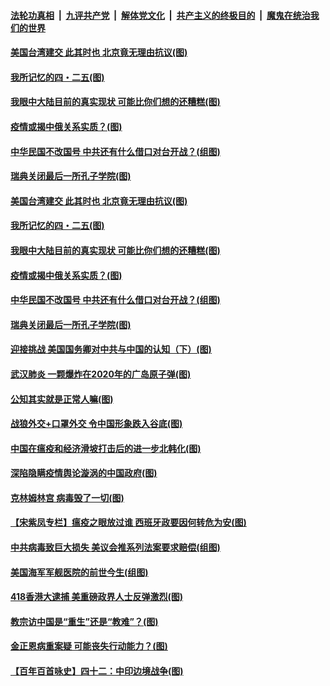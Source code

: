 

####  [法轮功真相](../../../../basic/blob/master/README.md?t=04241301) &nbsp;|&nbsp; [九评共产党](../../../../9ping.md/blob/master/README.md?t=04241301) &nbsp;|&nbsp; [解体党文化](../../../../jtdwh.md/blob/master/README.md?t=04241301)  &nbsp;|&nbsp; [共产主义的终极目的](../../../../gczydzjmd.md/blob/master/README.md?t=04241301) &nbsp;|&nbsp; [魔鬼在统治我们的世界](../../../../mgztzwmdsj.md/blob/master/README.md?t=04241301) 

#### [美国台湾建交 此其时也 北京竟无理由抗议(图)](../pages/p4/930836.md?t=04241301) 

#### [我所记忆的四・二五(图)](../pages/p4/930764.md?t=04241301) 

#### [我眼中大陆目前的真实现状 可能比你们想的还糟糕(图)](../pages/p4/930843.md?t=04241301) 

#### [疫情或揭中俄关系实质？(图)](../pages/p4/930841.md?t=04241301) 

#### [中华民国不改国号 中共还有什么借口对台开战？(组图)](../pages/p4/930867.md?t=04241301) 

#### [瑞典关闭最后一所孔子学院(图)](../pages/p4/930859.md?t=04241301) 

#### [美国台湾建交 此其时也 北京竟无理由抗议(图)](../pages/p4/930836.md?t=04241301) 

#### [我所记忆的四・二五(图)](../pages/p4/930764.md?t=04241301) 

#### [我眼中大陆目前的真实现状 可能比你们想的还糟糕(图)](../pages/p4/930843.md?t=04241301) 

#### [疫情或揭中俄关系实质？(图)](../pages/p4/930841.md?t=04241301) 

#### [中华民国不改国号 中共还有什么借口对台开战？(组图)](../pages/p4/930867.md?t=04241301) 

#### [瑞典关闭最后一所孔子学院(图)](../pages/p4/930859.md?t=04241301) 

#### [迎接挑战 美国国务卿对中共与中国的认知（下）(图)](../pages/p4/930856.md?t=04241301) 

#### [武汉肺炎 一颗爆炸在2020年的广岛原子弹(图)](../pages/p4/930792.md?t=04241301) 

#### [公知其实就是正常人嘛(图)](../pages/p4/930773.md?t=04241301) 

#### [战狼外交+口罩外交 令中国形象跌入谷底(图)](../pages/p4/930771.md?t=04241301) 

#### [中国在瘟疫和经济滑坡打击后的进一步北韩化(图)](../pages/p4/930769.md?t=04241301) 

#### [深陷隐瞒疫情舆论漩涡的中国政府(图)](../pages/p4/930762.md?t=04241301) 

#### [克林姆林宫 病毒毁了一切(图)](../pages/p4/930760.md?t=04241301) 

#### [【宋紫凤专栏】瘟疫之眼放过谁 西班牙政要因何转危为安(图)](../pages/p4/930598.md?t=04241301) 

#### [中共病毒致巨大损失 美议会推系列法案要求赔偿(组图)](../pages/p4/930625.md?t=04241301) 

#### [美国海军军舰医院的前世今生(组图)](../pages/p4/930642.md?t=04241301) 

#### [418香港大逮捕 美重磅政界人士反弹激烈(图)](../pages/p4/930629.md?t=04241301) 

#### [教宗访中国是“重生”还是“教难”？(图)](../pages/p4/930640.md?t=04241301) 

#### [金正恩病重案疑 可能丧失行动能力？(图)](../pages/p4/930622.md?t=04241301) 

#### [【百年百首咏史】四十二：中印边境战争(图)](../pages/p4/930620.md?t=04241301) 

